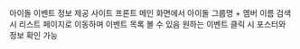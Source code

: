 아이돌 이벤트 정보 제공 사이트 프론트
메인 화면에서 아이돌 그룹명 + 멤버 이름 검색시 리스트 페이지로 이동하며 이벤트 목록 볼 수 있음
원하는 이벤트 클릭 시 포스터와 정보 확인 가능 
